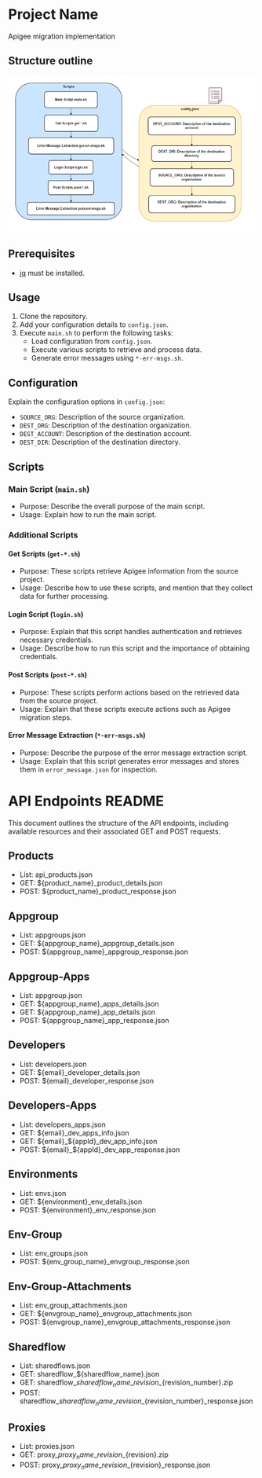 # Project Name

Apigee migration implementation

## Structure outline

![Alt text](image.png)

## Prerequisites

- [jq](https://stedolan.github.io/jq/) must be installed.

## Usage

1. Clone the repository.
2. Add your configuration details to `config.json`.
3. Execute `main.sh` to perform the following tasks:
   - Load configuration from `config.json`.
   - Execute various scripts to retrieve and process data.
   - Generate error messages using `*-err-msgs.sh`.

## Configuration

Explain the configuration options in `config.json`:

- `SOURCE_ORG`: Description of the source organization.
- `DEST_ORG`: Description of the destination organization.
- `DEST_ACCOUNT`: Description of the destination account.
- `DEST_DIR`: Description of the destination directory.

## Scripts

### Main Script (`main.sh`)

- Purpose: Describe the overall purpose of the main script.
- Usage: Explain how to run the main script.

### Additional Scripts

#### Get Scripts (`get-*.sh`)

- Purpose: These scripts retrieve Apigee information from the source project.
- Usage: Describe how to use these scripts, and mention that they collect data for further processing.

#### Login Script (`login.sh`)

- Purpose: Explain that this script handles authentication and retrieves necessary credentials.
- Usage: Describe how to run this script and the importance of obtaining credentials.

#### Post Scripts (`post-*.sh`)

- Purpose: These scripts perform actions based on the retrieved data from the source project.
- Usage: Explain that these scripts execute actions such as Apigee migration steps.

#### Error Message Extraction (`*-err-msgs.sh`)

- Purpose: Describe the purpose of the error message extraction script.
- Usage: Explain that this script generates error messages and stores them in `error_message.json` for inspection.

# API Endpoints README

This document outlines the structure of the API endpoints, including available resources and their associated GET and POST requests.

## Products

- List: api_products.json
- GET: ${product_name}\_product_details.json
- POST: ${product_name}\_product_response.json

## Appgroup

- List: appgroups.json
- GET: ${appgroup_name}\_appgroup_details.json
- POST: ${appgroup_name}\_appgroup_response.json

## Appgroup-Apps

- List: appgroup.json
- GET: ${appgroup_name}\_apps_details.json
- GET: ${appgroup_name}\_app_details.json
- POST: ${appgroup_name}\_app_response.json

## Developers

- List: developers.json
- GET: ${email}\_developer_details.json
- POST: ${email}\_developer_response.json

## Developers-Apps

- List: developers_apps.json
- GET: ${email}\_dev_apps_info.json
- GET: ${email}_${appId}\_dev_app_info.json
- POST: ${email}_${appId}\_dev_app_response.json

## Environments

- List: envs.json
- GET: ${environment}\_env_details.json
- POST: ${environment}\_env_response.json

## Env-Group

- List: env_groups.json
- POST: ${env_group_name}\_envgroup_response.json

## Env-Group-Attachments

- List: env_group_attachments.json
- GET: ${envgroup_name}\_envgroup_attachments.json
- POST: ${envgroup_name}\_envgroup_attachments_response.json

## Sharedflow

- List: sharedflows.json
- GET: sharedflow\_${sharedflow_name}.json
- GET: sharedflow\_${sharedflow_name}\_revision\_${revision_number}.zip
- POST: sharedflow\_${sharedflow_name}\_revision\_${revision_number}\_response.json

## Proxies

- List: proxies.json
- GET: proxy\_${proxy_name}\_revision\_${revision}.zip
- POST: proxy\_${proxy_name}\_revision\_${revision}\_response.json
